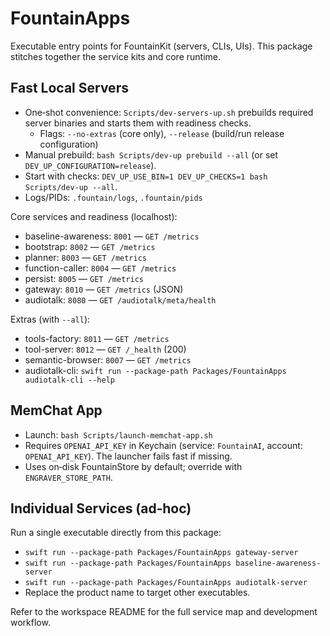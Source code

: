 # FountainApps

Executable entry points for FountainKit (servers, CLIs, UIs). This package stitches together the service kits and core runtime.

## Fast Local Servers

- One‑shot convenience: `Scripts/dev-servers-up.sh` prebuilds required server binaries and starts them with readiness checks.
  - Flags: `--no-extras` (core only), `--release` (build/run release configuration)
- Manual prebuild: `bash Scripts/dev-up prebuild --all` (or set `DEV_UP_CONFIGURATION=release`).
- Start with checks: `DEV_UP_USE_BIN=1 DEV_UP_CHECKS=1 bash Scripts/dev-up --all`.
- Logs/PIDs: `.fountain/logs`, `.fountain/pids`

Core services and readiness (localhost):
- baseline-awareness: `8001` — `GET /metrics`
- bootstrap: `8002` — `GET /metrics`
- planner: `8003` — `GET /metrics`
- function-caller: `8004` — `GET /metrics`
- persist: `8005` — `GET /metrics`
- gateway: `8010` — `GET /metrics` (JSON)
 - audiotalk: `8080` — `GET /audiotalk/meta/health`

Extras (with `--all`):
- tools-factory: `8011` — `GET /metrics`
- tool-server: `8012` — `GET /_health` (200)
- semantic-browser: `8007` — `GET /metrics`
 - audiotalk-cli: `swift run --package-path Packages/FountainApps audiotalk-cli --help`

## MemChat App

- Launch: `bash Scripts/launch-memchat-app.sh`
- Requires `OPENAI_API_KEY` in Keychain (service: `FountainAI`, account: `OPENAI_API_KEY`). The launcher fails fast if missing.
- Uses on‑disk FountainStore by default; override with `ENGRAVER_STORE_PATH`.

## Individual Services (ad‑hoc)

Run a single executable directly from this package:
- `swift run --package-path Packages/FountainApps gateway-server`
- `swift run --package-path Packages/FountainApps baseline-awareness-server`
 - `swift run --package-path Packages/FountainApps audiotalk-server`
- Replace the product name to target other executables.

Refer to the workspace README for the full service map and development workflow.
